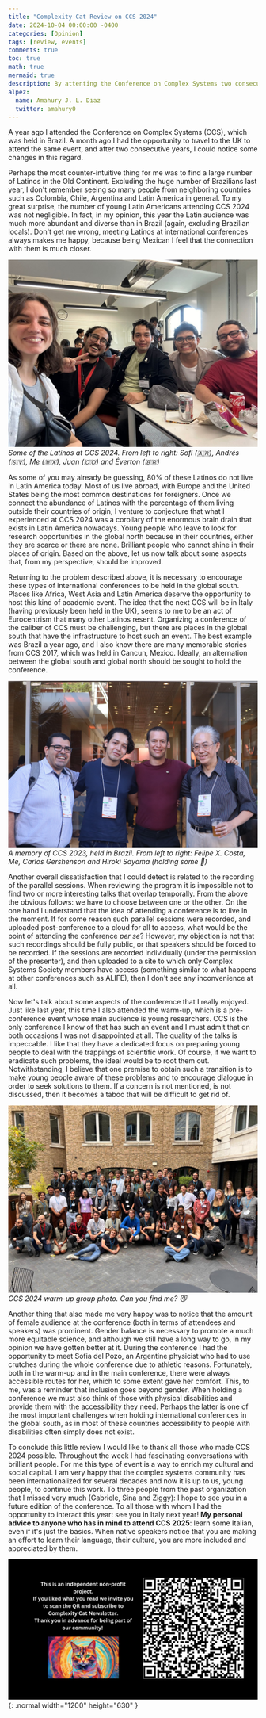 ```yaml
---
title: "Complexity Cat Review on CCS 2024"
date: 2024-10-04 00:00:00 -0400
categories: [Opinion]
tags: [review, events]
comments: true
toc: true 
math: true
mermaid: true
description: By attenting the Conference on Complex Systems two consecutive years, now I can better contrast how the world of complex systems has evolved in the last year.
alpez:
  name: Amahury J. L. Diaz
  twitter: amahury0
---
```

A year ago I attended the Conference on Complex Systems (CCS), which was held in Brazil. A month ago I had the opportunity to travel to the UK to attend the same event, and after two consecutive years, I could notice some changes in this regard.

Perhaps the most counter-intuitive thing for me was to find a large number of Latinos in the Old Continent. Excluding the huge number of Brazilians last year, I don't remember seeing so many people from neighboring countries such as Colombia, Chile, Argentina and Latin America in general. To my great surprise, the number of young Latin Americans attending CCS 2024 was not negligible. In fact, in my opinion, this year the Latin audience was much more abundant and diverse than in Brazil (again, excluding Brazilian locals). Don't get me wrong, meeting Latinos at international conferences always makes me happy, because being Mexican I feel that the connection with them is much closer. 

![img-description](/assets/img/CCS2024_review/Latinos.jpg)
_Some of the Latinos at CCS 2024. From left to right: Sofi (🇦🇷), Andrés (🇸🇻), Me (🇲🇽), Juan (🇨🇴) and Éverton (🇧🇷)_

As some of you may already be guessing, 80% of these Latinos do not live in Latin America today. Most of us live abroad, with Europe and the United States being the most common destinations for foreigners. Once we connect the abundance of Latinos with the percentage of them living outside their countries of origin, I venture to conjecture that what I experienced at CCS 2024 was a corollary of the enormous brain drain that exists in Latin America nowadays. Young people who leave to look for research opportunities in the global north because in their countries, either they are scarce or there are none. Brilliant people who cannot shine in their places of origin. Based on the above, let us now talk about some aspects that, from my perspective, should be improved. 

Returning to the problem described above, it is necessary to encourage these types of international conferences to be held in the global south. Places like Africa, West Asia and Latin America deserve the opportunity to host this kind of academic event. The idea that the next CCS will be in Italy (having previously been held in the UK), seems to me to be an act of Eurocentrism that many other Latinos resent. Organizing a conference of the caliber of CCS must be challenging, but there are places in the global south that have the infrastructure to host such an event. The best example was Brazil a year ago, and I also know there are many memorable stories from CCS 2017, which was held in Cancun, Mexico. Ideally, an alternation between the global south and global north should be sought to hold the conference.

![img-description](/assets/img/CCS2024_review/CCS2023.jpeg)
_A memory of CCS 2023, held in Brazil. From left to right: Felipe X. Costa, Me, Carlos Gershenson and Hiroki Sayama (holding some :beer:)_

Another overall dissatisfaction that I could detect is related to the recording of the parallel sessions. When reviewing the program it is impossible not to find two or more interesting talks that overlap temporally. From the above the obvious follows: we have to choose between one or the other. On the one hand I understand that the idea of attending a conference is to live in the moment. If for some reason such parallel sessions were recorded, and uploaded post-conference to a cloud for all to access, what would be the point of attending the conference *per se*? However, my objection is not that such recordings should be fully public, or that speakers should be forced to be recorded. If the sessions are recorded individually (under the permission of the presenter), and then uploaded to a site to which only Complex Systems Society members have access (something similar to what happens at other conferences such as ALIFE), then I don't see any inconvenience at all.

Now let's talk about some aspects of the conference that I really enjoyed. Just like last year, this time I also attended the warm-up, which is a pre-conference event whose main audience is young researchers. CCS is the only conference I know of that has such an event and I must admit that on both occasions I was not disappointed at all. The quality of the talks is impeccable. I like that they have a dedicated focus on preparing young people to deal with the trappings of scientific work. Of course, if we want to eradicate such problems, the ideal would be to root them out. Notwithstanding, I believe that one premise to obtain such a transition is to make young people aware of these problems and to encourage dialogue in order to seek solutions to them. If a concern is not mentioned, is not discussed, then it becomes a taboo that will be difficult to get rid of.

![img-description](/assets/img/CCS2024_review/warmup.jpg)
_CCS 2024 warm-up group photo. Can you find me? :smirk_cat:_

Another thing that also made me very happy was to notice that the amount of female audience at the conference (both in terms of attendees and speakers) was prominent. Gender balance is necessary to promote a much more equitable science, and although we still have a long way to go, in my opinion we have gotten better at it. During the conference I had the opportunity to meet Sofia del Pozo, an Argentine physicist who had to use crutches during the whole conference due to athletic reasons. Fortunately, both in the warm-up and in the main conference, there were always accessible routes for her, which to some extent gave her comfort. This, to me, was a reminder that inclusion goes beyond gender. When holding a conference we must also think of those with physical disabilities and provide them with the accessibility they need. Perhaps the latter is one of the most important challenges when holding international conferences in the global south, as in most of these countries accessibility to people with disabilities often simply does not exist. 

To conclude this little review I would like to thank all those who made CCS 2024 possible. Throughout the week I had fascinating conversations with brilliant people. For me this type of event is a way to enrich my cultural and social capital. I am very happy that the complex systems community has been internationalized for several decades and now it is up to us, young people, to continue this work. To three people from the past organization that I missed very much (Gabriele, Sina and Ziggy): I hope to see you in a future edition of the conference. To all those with whom I had the opportunity to interact this year: see you in Italy next year! **My personal advice to anyone who has in mind to attend CCS 2025**: learn some Italian, even if it's just the basics. When native speakers notice that you are making an effort to learn their language, their culture, you are more included and appreciated by them.

![Desktop View](/assets/img/fix/complexity-cat-newsletter.png){: .normal width="1200" height="630" }
